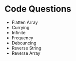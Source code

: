 # Code Questions

- Flatten Array
- Currying
- Infinite
- Frequency
- Debouncing
- Reverse String
- Reverse Array
